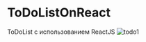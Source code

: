 # ToDoListOnReact
ToDoList с использованием ReactJS
![todo1](https://user-images.githubusercontent.com/33686875/115403820-706a3480-a1f5-11eb-9292-b82a261ee060.png)


